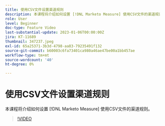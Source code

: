 ```yaml
---
title: 使用CSV文件设置渠道规则
description: 本课程将介绍如何设置 [!DNL Marketo Measure] 使用CSV文件的渠道规则。
role: User
level: Beginner
doc-type: Feature Video
last-substantial-update: 2023-01-06T00:00:00Z
jira: KT-11689
thumbnail: 347237.jpeg
exl-id: 65a25371-3b3d-4798-aa83-79235491f132
source-git-commit: b60003c6fa73401ca980a46ae47be00a1bb457ae
workflow-type: tm+mt
source-wordcount: '40'
ht-degree: 0%

---
```


# 使用CSV文件设置渠道规则

本课程将介绍如何设置 [!DNL Marketo Measure] 使用CSV文件的渠道规则。

>[!VIDEO](https://video.tv.adobe.com/v/347237/?quality=12&learn=on)
